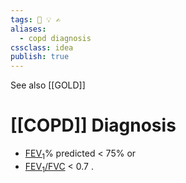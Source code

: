 ```yaml
---
tags: 💨 💡 ✍️
aliases:
  - copd diagnosis
cssclass: idea
publish: true
---
```


See also [[GOLD]]

# [[COPD]] Diagnosis
  - [FEV<sub>1</sub>](spirometry#FEV<sub>1</sub>)% predicted < 75% or
  - [FEV<sub>1</sub>/FVC](spirometry#FEV<sub>1</sub>/FVC) < 0.7 .

